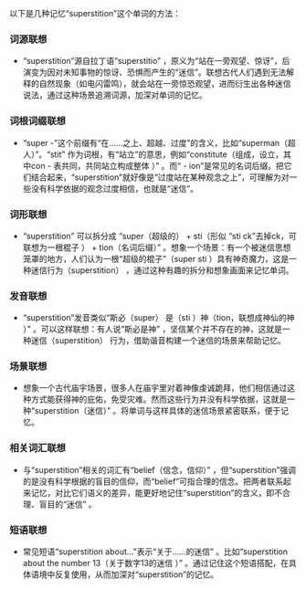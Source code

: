 以下是几种记忆“superstition”这个单词的方法：

### 词源联想
 - “superstition”源自拉丁语“superstitio” ，原义为“站在一旁观望、惊讶”，后演变为因对未知事物的惊讶、恐惧而产生的“迷信”。联想古代人们遇到无法解释的自然现象（如电闪雷鸣），就会站在一旁惊恐观望，进而衍生出各种迷信说法，通过这种场景追溯词源，加深对单词的记忆。

### 词根词缀联想
 - “super -”这个前缀有“在……之上、超越、过度”的含义，比如“superman（超人）”。“stit” 作为词根，有“站立”的意思，例如“constitute（组成，设立，其中con - 表共同，共同站立构成整体 ）” 。而“ - ion”是常见的名词后缀。把它们结合起来，“superstition”就好像是“过度站在某种观念之上”，可理解为对一些没有科学依据的观念过度相信，也就是“迷信”。 

### 词形联想
 - “superstition” 可以拆分成 “super（超级的） + sti（形似 “sti ck”去掉ck，可联想为一根棍子 ） + tion（名词后缀）” 。想象一个场景：有一个被迷信思想笼罩的地方，人们认为一根“超级的棍子”（super sti ）具有神奇魔力，这是一种迷信行为（superstition） ，通过这种有趣的拆分和想象画面来记忆单词。

### 发音联想
 - “superstition”发音类似“斯必（super） 是（sti ）神（tion，联想成神仙的神 ）” 。可以这样联想：有人说“斯必是神” ，坚信某个并不存在的神，这就是一种迷信（superstition） 行为，借助谐音构建一个迷信的场景来帮助记忆。

### 场景联想
 - 想象一个古代庙宇场景，很多人在庙宇里对着神像虔诚跪拜，他们相信通过这种方式能获得神的庇佑，免受灾难。然而这些行为并没有科学依据，这就是一种“superstition（迷信）” 。将单词与这样具体的迷信场景紧密联系，便于记忆。

### 相关词汇联想
 - 与“superstition”相关的词汇有“belief（信念，信仰）” ，但“superstition”强调的是没有科学根据的盲目的信仰，而“belief”可指合理的信念。把两者联系起来记忆，对比它们语义的差异，能更好地记住“superstition”的含义，即不合理、盲目的“迷信” 。

### 短语联想
 - 常见短语“superstition about...”表示“关于……的迷信” 。比如“superstition about the number 13（关于数字13的迷信 ）” 。通过记住这个短语搭配，在具体语境中反复使用，从而加深对“superstition”的记忆。 